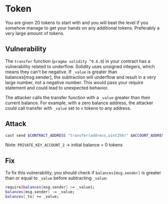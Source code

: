 # Token

You are given 20 tokens to start with and you will beat the level if you somehow manage to get your hands on any additional tokens. Preferably a very large amount of tokens.

## Vulnerability

The `transfer` function (`pragma solidity ^0.6.0`) in your contract has a vulnerability related to underflow. Solidity uses unsigned integers, which means they can't be negative. If `_value` is greater than balances[msg.sender], the subtraction will underflow and result in a very large number, not a negative number. This would pass your require statement and could lead to unexpected behavior.

The attacker calls the transfer function with a `_value` greater than their current balance. For example, with a zero balance address, the attacker could call transfer with `_value` set to `n` tokens to any address.

## Attack

```bash
cast send $CONTRACT_ADDRESS "transfer(address,uint256)" $ACCOUNT_ADDRESS 100 --private-key $PRIVATE_KEY_ACCOUNT_2 --rpc-url $ALCHEMY_RPC_URL --legacy
```
Note: `PRIVATE_KEY_ACCOUNT_2` -> initial balance = 0 tokens

## Fix

To fix this vulnerability, you should check if `balances[msg.sender]` is greater than or equal to `_value` before subtracting `_value`:

```bash
require(balances[msg.sender] >= _value);
balances[msg.sender] -= _value;
balances[_to] += _value;
```

